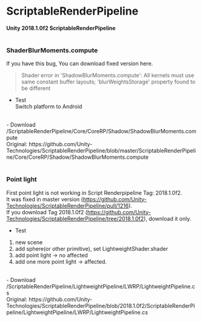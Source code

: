 # ScriptableRenderPipeline
**Unity 2018.1.0f2 ScriptableRenderPipeline** <BR/><BR/>


### ShaderBlurMoments.compute
If you have this bug, You can download fixed version here.<BR/>
 > Shader error in 'ShadowBlurMoments.compute': All kernels must use same constant buffer layouts; 'blurWeightsStorage' property found to be different
- Test<BR/>
 Switch platform to Android<BR/>
<BR/>
- Download<BR/>
/ScriptableRenderPipeline/Core/CoreRP/Shadow/ShadowBlurMoments.compute<BR/>
Original: 
https://github.com/Unity-Technologies/ScriptableRenderPipeline/blob/master/ScriptableRenderPipeline/Core/CoreRP/Shadow/ShadowBlurMoments.compute
<BR/>
<BR/>

### Point light
First point light is not working in Script Renderpipeline Tag: 2018.1.0f2.<BR/>
It was fixed in master version (https://github.com/Unity-Technologies/ScriptableRenderPipeline/pull/1216).<BR/>
If you download Tag 2018.1.0f2 (https://github.com/Unity-Technologies/ScriptableRenderPipeline/tree/2018.1.0f2), download it only.<BR/>
- Test<BR/>
 1. new scene<BR/>
 1. add sphere(or other primitive), set LightweightShader.shader<BR/>
 1. add point light -> no affected<BR/>
 1. add one more point light -> affected.<BR/>
<BR/>
- Download<BR/>
/ScriptableRenderPipeline/LightweightPipeline/LWRP/LightweightPipeline.cs<BR/>
Original: https://github.com/Unity-Technologies/ScriptableRenderPipeline/blob/2018.1.0f2/ScriptableRenderPipeline/LightweightPipeline/LWRP/LightweightPipeline.cs
<BR/>
<BR/>